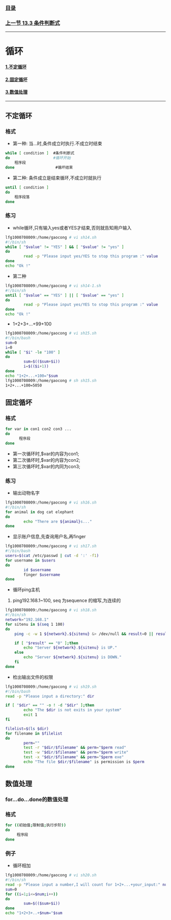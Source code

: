 
### [目录](https://github.com/Letitmiss/Linux-learning/blob/master/README.md)
### [上一节 13.3 条件判断式 ](https://github.com/Letitmiss/Linux-learning/blob/master/blog/13.3shellscript.md)
----
# 循环
#### [1.不定循环](#不定循环)
#### [2.固定循坏](#固定循坏)
#### [3.数值处理](#数值处理)
----

## 不定循环
### 格式
* 第一种: 当...时,条件成立时执行.不成立时结束
```bash
while [ condition ]  #条件判断式
do                   #循环开始
    程序段 
done                  #循坏结束
```
* 第二种: 条件成立是结束循环,不成立时就执行
```bash
until [ condition ]
do 
    程序段落
done
```
### 练习
* while循环,只有输入yes或者YES才结束,否则就告知用户输入
```bash
lfg1000708009:/home/gaocong # vi sh14.sh 
#!/bin/sh
while [ "$value" != "YES" ] && [ "$value" != "yes" ]
do
        read -p "Please input yes/YES to stop this program :" value
done
echo "Ok !"
```
* 第二种
```bash
lfg1000708009:/home/gaocong # vi sh14-1.sh 
#!/bin/sh
until [ "$value" == "YES" ] || [ "$value" == "yes" ]
do
        read -p "Please input yes/YES to stop this program :" value
done
echo "Ok !"
```
* 1+2+3+...+99+100
```bash
lfg1000708009:/home/gaocong # vi sh15.sh 
#!/bin/bash
sum=0
i=0
while [ "$i" -le "100" ]
do
        sum=$(($sum+$i))
        i=$(($i+1))
done
echo "1+2+...+100="$sum
lfg1000708009:/home/gaocong # sh sh15.sh 
1+2+...+100=5050
```

## 固定循坏
### 格式
```bash
for var in con1 con2 con3 ...
do
      程序段
done
```
* 第一次循环时,$var的内容为con1;
* 第二次循坏时,$var的内容为con2;
* 第三次循坏时,$var的内同为con3;
### 练习
* 输出动物名字
```bash
lfg1000708009:/home/gaocong # vi sh16.sh 
#!/bin/sh
for animal in dog cat elephant
do
        echo "There are ${animal}s..."
done
```
* 显示账户信息,先查询用户名,再finger
```bash
lfg1000708009:/home/gaocong # vi sh17.sh 
#!/bin/bash
users=$(cat /etc/passwd | cut -d ':' -f1)
for username in $users
do
        id $username
        finger $username
done
```
* 循环ping主机
1. ping192.168.1~100, seq 为sequence 的缩写,为连续的
```bash
lfg1000708009:/home/gaocong # vi sh18.sh 
#!/bin/sh
network="192.168.1"
for sitenu in $(seq 1 100)
do
    ping -c -w 1 ${network}.${sitenu} &> /dev/null && result=0 || result=1

    if [ "$result" == "0" ];then
        echo "Server ${network}.${sitenu} is UP."
    else
        echo "Server ${network}.${sitenu} is DOWN."
    fi
done
```
* 检出输出文件的权限
```bash
lfg1000708009:/home/gaocong # vi sh19.sh 
#!/bin/bash
read -p "Please input a directory:" dir

if [ "$dir" == "" -o ! -d "$dir" ];then
        echo "The $dir is not exits in your system"
        exit 1
fi

filelist=$(ls $dir)
for filename in $filelist
do
        perm=""
        test -r "$dir/$filename" && perm="$perm read"
        test -w "$dir/$filename" && perm="$perm write"
        test -x "$dir/$filename" && perm="$perm exe"
        echo "The file $dir/$filename" is permission is $perm
done
```
## 数值处理

### for...do...done的数值处理
### 格式 
```bash
for ((初始值;限制值;执行步阶))
do
     程序段
done 
```
### 例子
* 循环相加
```bash
lfg1000708009:/home/gaocong # vi sh20.sh 
#!/bin/sh
read -p "Please input a number,I will count for 1+2+...+your_input:" num
sum=0
for ((i=1;i<=$num;i++))  
do
        sum=$(($sum+$i))
done
echo "1+2+3+..+$num="$sum
```




